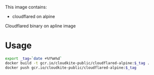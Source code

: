 This image contains:
* cloudflared on alpine


Cloudflared binary on apline image

# Usage
```bash
export _tag=`date +%Y%m%d`
docker build -t gcr.io/cloudkite-public/cloudflared-alpine:$_tag .
docker push gcr.io/cloudkite-public/cloudflared-alpine:$_tag